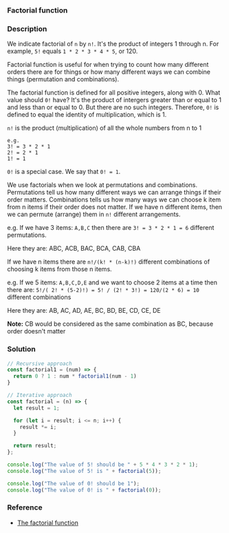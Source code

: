 ### Factorial function

### Description

We indicate factorial of `n` by `n!`. It's the product of integers 1 through n. For example, `5!` equals `1 * 2 * 3 * 4 * 5`, or 120.

Factorial function is useful for when trying to count how many different orders there are for things or how many different ways we can combine things (permutation and combinations).

The factorial function is defined for all positive integers, along with 0. What value should `0!` have? It's the product of intergers greater than or equal to 1 and less than or equal to 0. But there are no such integers. Therefore, `0!` is defined to equal the identity of multiplication, which is 1.

`n!` is the product (multiplication) of all the whole numbers from n to 1

```
e.g.
3! = 3 * 2 * 1
2! = 2 * 1
1! = 1
```

`0!` is a special case. We say that `0! = 1`.

We use factorials when we look at permutations and combinations. Permutations tell us how many different ways we can arrange things if their order matters. Combinations tells us how many ways we can choose k item from n items if their order does not matter. If we have n different items, then we can permute (arrange) them in `n!` different arrangements.

e.g.
If we have 3 items: `A,B,C` then there are `3! = 3 * 2 * 1 = 6` different permutations.

Here they are:
ABC, ACB, BAC, BCA, CAB, CBA

If we have n items there are `n!/(k! * (n-k)!)` different combinations of choosing k items from those n items.

e.g.
If we 5 items: `A,B,C,D,E` and we want to choose 2 items at a time then there are:
`5!/( 2! * (5-2)!) = 5! / (2! * 3!) = 120/(2 * 6) = 10` different combinations

Here they are:
AB, AC, AD, AE, BC, BD, BE, CD, CE, DE

**Note:** CB would be considered as the same combination as BC, because order doesn't matter

### Solution

```js
// Recursive approach
const factorial1 = (num) => {
  return 0 ? 1 : num * factorial1(num - 1)
}

// Iterative approach
const factorial = (n) => {
  let result = 1;

  for (let i = result; i <= n; i++) {
    result *= i;
  }

  return result;
};

console.log("The value of 5! should be " + 5 * 4 * 3 * 2 * 1);
console.log("The value of 5! is " + factorial(5));

console.log("The value of 0! should be 1");
console.log("The value of 0! is " + factorial(0));
```

### Reference

- [The factorial function](https://www.khanacademy.org/computing/computer-science/algorithms/recursive-algorithms/a/the-factorial-function)
